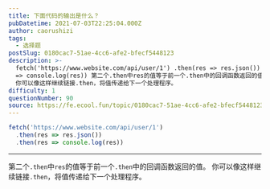```yaml
---
title: 下面代码的输出是什么？
pubDatetime: 2021-07-03T22:25:04.000Z
author: caorushizi
tags:
  - 选择题
postSlug: 0180cac7-51ae-4cc6-afe2-bfecf5448123
description: >-
  fetch('https://www.website.com/api/user/1') .then(res => res.json()) .then(res
  => console.log(res)) 第二个.then中res的值等于前一个.then中的回调函数返回的值。
  你可以像这样继续链接.then，将值传递给下一个处理程序。 
difficulty: 1
questionNumber: 90
source: https://fe.ecool.fun/topic/0180cac7-51ae-4cc6-afe2-bfecf5448123
---
```


```javascript
fetch('https://www.website.com/api/user/1')
  .then(res => res.json())
  .then(res => console.log(res))
```

---

第二个`.then`中`res`的值等于前一个`.then`中的回调函数返回的值。 你可以像这样继续链接`.then`，将值传递给下一个处理程序。
